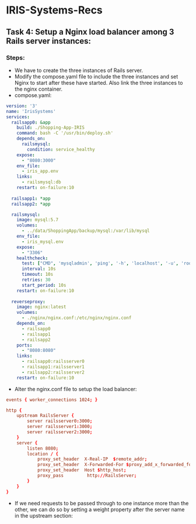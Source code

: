 # IRIS-Systems-Recs
## Task 4: Setup a Nginx load balancer among 3 Rails server instances:
### Steps:
* We have to create the three instances of Rails server.
* Modify the compose.yaml file to include the three instances and set Nginx to start after these have started. Also link the three instances to the nginx container.
* compose.yaml:
```yaml
version: '3'
name: 'IrisSystems'
services:
  railsapp0: &app
    build: ./Shopping-App-IRIS
    command: bash -C '/usr/bin/deploy.sh'
    depends_on:
      railsmysql:
        condition: service_healthy
    expose:
      - "8080:3000"
    env_file: 
      - iris_app.env
    links:
      - railsmysql:db
    restart: on-failure:10
  
  railsapp1: *app
  railsapp2: *app

  railsmysql:
    image: mysql:5.7
    volumes:
      - ../data/ShoppingApp/backup/mysql:/var/lib/mysql
    env_file:
      - iris_mysql.env
    expose: 
      - "3306"
    healthcheck:
      test: ["CMD", 'mysqladmin', 'ping', '-h', 'localhost', '-u', 'root', '-p$$MYSQL_ROOT_PASSWORD' ]
      interval: 10s
      timeout: 10s
      retries: 30
      start_period: 10s
    restart: on-failure:10
  
  reverseproxy:
    image: nginx:latest
    volumes:
      - ./nginx/nginx.conf:/etc/nginx/nginx.conf
    depends_on:
      - railsapp0
      - railsapp1
      - railsapp2
    ports:
      - "8080:8080"
    links:
      - railsapp0:railsserver0
      - railsapp1:railsserver1
      - railsapp2:railsserver2
    restart: on-failure:10
```
* Alter the nginx.conf file to setup the load balancer:
```conf
events { worker_connections 1024; }

http {
    upstream RailsServer {
        server railsserver0:3000;
        server railsserver1:3000;
        server railsserver2:3000;
    }
    server {
        listen 8080;
        location / {
            proxy_set_header  X-Real-IP  $remote_addr;   
            proxy_set_header  X-Forwarded-For $proxy_add_x_forwarded_for;
            proxy_set_header  Host $http_host; 
            proxy_pass         http://RailsServer;
        }
    }
}
```
* If we need requests to be passed through to one instance more than the other, we can do so by setting a weight property after the server name in the upstream section:
